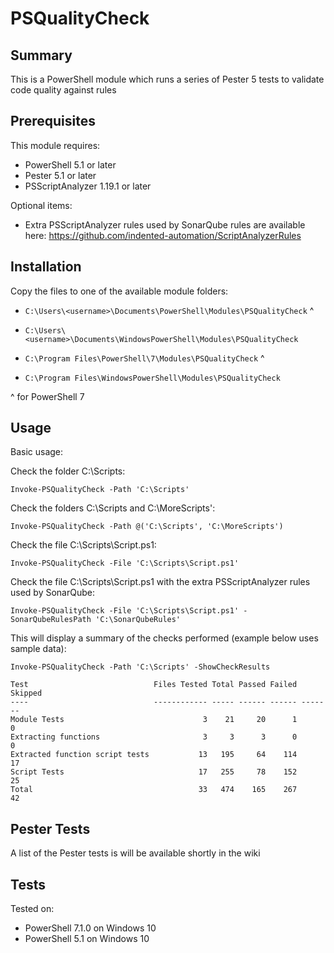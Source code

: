 # PSQualityCheck

## Summary

This is a PowerShell module which runs a series of Pester 5 tests to validate code quality against rules

## Prerequisites

This module requires:

* PowerShell 5.1 or later
* Pester 5.1 or later
* PSScriptAnalyzer 1.19.1 or later

Optional items:

* Extra PSScriptAnalyzer rules used by SonarQube rules are available here: https://github.com/indented-automation/ScriptAnalyzerRules

## Installation

Copy the files to one of the available module folders:

* `C:\Users\<username>\Documents\PowerShell\Modules\PSQualityCheck` ^

* `C:\Users\<username>\Documents\WindowsPowerShell\Modules\PSQualityCheck`
 
* `C:\Program Files\PowerShell\7\Modules\PSQualityCheck` ^

* `C:\Program Files\WindowsPowerShell\Modules\PSQualityCheck`

^ for PowerShell 7

## Usage

Basic usage:

Check the folder C:\Scripts:

`Invoke-PSQualityCheck -Path 'C:\Scripts'`

Check the folders C:\Scripts and C:\MoreScripts':

`Invoke-PSQualityCheck -Path @('C:\Scripts', 'C:\MoreScripts')`

Check the file C:\Scripts\Script.ps1:

`Invoke-PSQualityCheck -File 'C:\Scripts\Script.ps1'`

Check the file C:\Scripts\Script.ps1 with the extra PSScriptAnalyzer rules used by SonarQube:

`Invoke-PSQualityCheck -File 'C:\Scripts\Script.ps1' -SonarQubeRulesPath 'C:\SonarQubeRules'`

This will display a summary of the checks performed (example below uses sample data):

`Invoke-PSQualityCheck -Path 'C:\Scripts' -ShowCheckResults`

    Test                            Files Tested Total Passed Failed Skipped
    ----                            ------------ ----- ------ ------ -------
    Module Tests                               3    21     20      1       0
    Extracting functions                       3     3      3      0       0
    Extracted function script tests           13   195     64    114      17
    Script Tests                              17   255     78    152      25
    Total                                     33   474    165    267      42

## Pester Tests

A list of the Pester tests is will be available shortly in the wiki

## Tests

Tested on:

* PowerShell 7.1.0 on Windows 10
* PowerShell 5.1 on Windows 10
